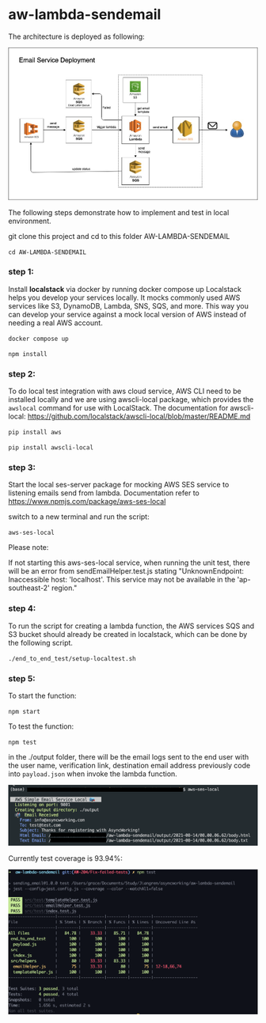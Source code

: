 # aw-lambda-sendemail

The architecture is deployed as following:

[<img src="./docs/email_lambda.jpg">]()

The following steps demonstrate how to implement and test in local environment.

git clone this project and cd to this folder AW-LAMBDA-SENDEMAIL

`cd AW-LAMBDA-SENDEMAIL`

### step 1: 

Install **localstack** via docker by running docker compose up
Localstack helps you develop your services locally. It mocks commonly used AWS services like S3, DynamoDB, Lambda, SNS, SQS, and more. This way you can develop your service against a mock local version of AWS instead of needing a real AWS account.

`docker compose up`

`npm install`
### step 2:

To do local test integration with aws cloud service, AWS CLI need to be installed locally and we are using awscli-local package, which provides the `awslocal` command for use with LocalStack. The documentation for awscli-local: https://github.com/localstack/awscli-local/blob/master/README.md

`pip install aws`

`pip install awscli-local`

### step 3:

Start the local ses-server package for mocking AWS SES service to listening emails send from lambda.
Documentation refer to https://www.npmjs.com/package/aws-ses-local

switch to a new terminal and run the script:

`aws-ses-local`

Please note:

If not starting this aws-ses-local service, when running the unit test, there will be an error from sendEmailHelper.test.js stating "UnknownEndpoint: Inaccessible host: 'localhost'. This service may not be available in the 'ap-southeast-2' region."

### step 4:
To run the script for creating a lambda function, the AWS services SQS and S3 bucket should already be created in localstack, which can be done by the following script.

`./end_to_end_test/setup-localtest.sh`

### step 5:
To start the function:

`npm start`

To test the function:

`npm test`

in the ./output folder, there will be the email logs sent to the end user with the user name, verification link, destination email address previously code into `payload.json` when invoke the lambda function.

[<img src="./docs/local_aws_ses_running.png">]()

Currently test coverage is 93.94%:

[<img src="./docs/test_coverage_20211105.png">]()